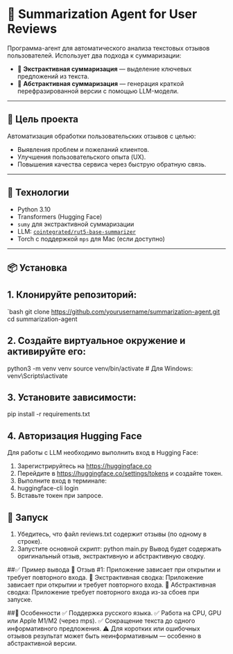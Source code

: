 # 🧠 Summarization Agent for User Reviews

Программа-агент для автоматического анализа текстовых отзывов пользователей. Использует два подхода к суммаризации:

- 🔹 **Экстрактивная суммаризация** — выделение ключевых предложений из текста.
- 🔸 **Абстрактивная суммаризация** — генерация краткой перефразированной версии с помощью LLM-модели.

---

## 🎯 Цель проекта

Автоматизация обработки пользовательских отзывов с целью:

- Выявления проблем и пожеланий клиентов.
- Улучшения пользовательского опыта (UX).
- Повышения качества сервиса через быструю обратную связь.

---

## 🧰 Технологии

- Python 3.10
- Transformers (Hugging Face)
- `sumy` для экстрактивной суммаризации
- LLM: [`cointegrated/rut5-base-summarizer`](https://huggingface.co/cointegrated/rut5-base-summarizer)
- Torch с поддержкой `mps` для Mac (если доступно)

---

## 📦 Установка

## 1. Клонируйте репозиторий:
`bash
git clone https://github.com/yourusername/summarization-agent.git
cd summarization-agent

## 2. Создайте виртуальное окружение и активируйте его:
python3 -m venv venv
source venv/bin/activate  # Для Windows: venv\Scripts\activate

## 3. Установите зависимости:
pip install -r requirements.txt

## 4. Авторизация Hugging Face
Для работы с LLM необходимо выполнить вход в Hugging Face:
1. Зарегистрируйтесь на https://huggingface.co
2. Перейдите в https://huggingface.co/settings/tokens и создайте токен.
3. Выполните вход в терминале:
4. huggingface-cli login
5. Вставьте токен при запросе.

## 🚀 Запуск
1. Убедитесь, что файл reviews.txt содержит отзывы (по одному в строке).
2. Запустите основной скрипт:
python main.py
Вывод будет содержать оригинальный отзыв, экстрактивную и абстрактивную сводку.

##✅ Пример вывода
📝 Отзыв #1: Приложение зависает при открытии и требует повторного входа.
🔹 Экстрактивная сводка: Приложение зависает при открытии и требует повторного входа.
🔸 Абстрактивная сводка: Приложение требует повторного входа из-за сбоев при запуске.

##🧩 Особенности
✅ Поддержка русского языка.
✅ Работа на CPU, GPU или Apple M1/M2 (через mps).
✅ Сокращение текста до одного информативного предложения.
⚠️ Для коротких или ошибочных отзывов результат может быть неинформативным — особенно в абстрактивной версии.
